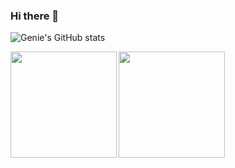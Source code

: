 ### Hi there 👋

![Genie's GitHub stats](https://github-profile-summary-cards.vercel.app/api/cards/profile-details?username=genie-ru&theme=react)

<p>
<a href="https://github.com/genie-ru">
  <img align="left" height="170px" src="https://github-readme-stats.vercel.app/api?username=genie-ru&count_private=true&show_icons=true&theme=tokyonight" />
</a>
<a href="https://github.com/genie-ru">
  <img align="left" height="170px" src="https://github-readme-stats.vercel.app/api/top-langs/?username=genie-ru&layout=compact&theme=tokyonight" />
</a>
</p>
